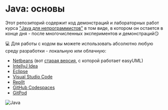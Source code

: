 # Java: основы
Этот репозиторий содержит код демонстраций и лабораторных работ курса ["Java для непрограммистов"](https://nt.ua/academy/java/nta-java1) в том виде, в котором он остается в конце дня - после многочисленных экспериментов и демонстраций:smirk:

:computer: Для работы с кодом вы можете использовать абсолютно любую cреду разработки - локальную или облачную:
* [Netbeans](https://netbeans.apache.org/download/index.htm) (вот [старая версия](https://archive.org/download/jdk-8u111-nb-8_2), с которой работает easyUML)
* [IntellyJ Idea](https://www.jetbrains.com/ru-ru/idea/download/other.html)
* [Eclipse](https://www.eclipse.org/downloads/)
* [Visual Studio Code](https://code.visualstudio.com/docs/languages/java) 
* [ReplIt](https://replit.com/)
* [GitHub Codespaces](https://github.com/features/codespaces)
* [GitPod](https://www.gitpod.io/)

![Java](https://img.shields.io/badge/java-%23ED8B00.svg?style=for-the-badge&logo=java&logoColor=white)
